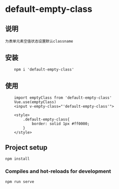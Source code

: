 # default-empty-class

##  说明
    为表单元素空值状态设置默认classname

## 安装
```
    npm i 'default-empty-class'
```
## 使用
```
    import emptyClass from 'default-empty-class'
    Vue.use(emptyClass)
    <input v-empty-class="'default-empty-class'">

    <style>
        .default-empty-class{
            border: solid 1px #ff0000;
        }
    </style>
```

## Project setup
```
npm install
```

### Compiles and hot-reloads for development
```
npm run serve
```
